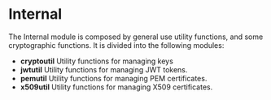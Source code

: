# Internal

The Internal module is composed by general use utility functions, and some cryptographic functions. It is divided into the following modules:

* **cryptoutil** Utility functions for managing keys
* **jwtutil** Utility functions for managing JWT tokens.
* **pemutil** Utility functions for managing PEM certificates.
* **x509util** Utility functions for managing X509 certificates.
  